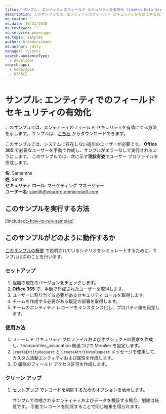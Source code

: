 ```yaml
---
title: 'サンプル: エンティティのフィールド セキュリティを有効化 (Common Data Service) | Microsoft Docs'
description: このサンプルでは、エンティティのフィールド セキュリティを有効にする方法を示します。
ms.custom: ''
ms.date: 10/31/2018
ms.reviewer: ''
ms.service: powerapps
ms.topic: samples
author: brandonsimons
ms.author: jdaly
manager: ryjones
search.audienceType:
  - developer
search.app:
  - PowerApps
  - D365CE
---
```

# <a name="sample-enable-field-security-for-an-entity"></a>サンプル: エンティティでのフィールド セキュリティの有効化

<!-- https://docs.microsoft.com/dynamics365/customer-engagement/developer/sample-enable-field-security-entity -->

このサンプルでは、エンティティのフィールド セキュリティを有効にする方法を示します。  サンプルは、[こちら](https://github.com/Microsoft/PowerApps-Samples/tree/master/cds/orgsvc/C%23/FieldSecurity) からダウンロードできます。 

このサンプルでは、システムに存在しない追加のユーザーが必要です。 **Office 365** で必要なユーザーを手動で作成し、サンプルがエラーなしで実行されるようにします。 このサンプルでは、次に示す**現状有姿**でユーザー プロファイルを作成します。 

**名**: Samantha<br/>
**姓**: Smith<br/>
**セキュリティ ロール**: マーケティング マネージャー<br/>
**ユーザー名**: ssmith@yourorg.onmicrosoft.com<br/>

## <a name="how-to-run-this-sample"></a>このサンプルを実行する方法

[!include[cc-how-to-run-samples](../../includes/cc-how-to-run-samples.md)]

## <a name="how-this-sample-works"></a>このサンプルがどのように動作するか

[このサンプルの概要](#what-this-sample-does) で説明されているシナリオをシミュレートするために、サンプルは次のことを行います。

### <a name="setup"></a>セットアップ

1. 組織の現在のバージョンをチェックします。
2. **Office 365** で、手動で作成されたユーザーを取得します。
3. ユーザーに割り当てる必要があるセキュリティ ロールを取得します。 
4. チームを作成する必要がある既定の部署を取得します。
5. チームのエンティティ レコードをインスタンス化し、プロパティ値を設定します。 

### <a name="demonstrate"></a>使用方法

1. フィールド セキュリティ プロファイルおよびオブジェクトの要求を作成し、teamprofiles_assocation 関連づけで Moniker を設定します。
2. `CreateEntityRequest` と `CreateAttributeRequest` メッセージを使用して、カスタム活動エンティティおよび属性を作成します。
3. ID 属性のフィールド アクセス許可を作成します。

### <a name="clean-up"></a>クリーン アップ

1. [セットアップ](#setup) でレコードを削除するためのオプションを表示します。

    サンプルで作成されるエンティティおよびデータを検証する場合、削除は任意です。 手動でレコードを削除することで同じ結果を得られます。
